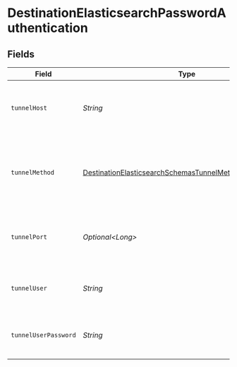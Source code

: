 # DestinationElasticsearchPasswordAuthentication


## Fields

| Field                                                                                                                                     | Type                                                                                                                                      | Required                                                                                                                                  | Description                                                                                                                               | Example                                                                                                                                   |
| ----------------------------------------------------------------------------------------------------------------------------------------- | ----------------------------------------------------------------------------------------------------------------------------------------- | ----------------------------------------------------------------------------------------------------------------------------------------- | ----------------------------------------------------------------------------------------------------------------------------------------- | ----------------------------------------------------------------------------------------------------------------------------------------- |
| `tunnelHost`                                                                                                                              | *String*                                                                                                                                  | :heavy_check_mark:                                                                                                                        | Hostname of the jump server host that allows inbound ssh tunnel.                                                                          |                                                                                                                                           |
| `tunnelMethod`                                                                                                                            | [DestinationElasticsearchSchemasTunnelMethodTunnelMethod](../../models/shared/DestinationElasticsearchSchemasTunnelMethodTunnelMethod.md) | :heavy_check_mark:                                                                                                                        | Connect through a jump server tunnel host using username and password authentication                                                      |                                                                                                                                           |
| `tunnelPort`                                                                                                                              | *Optional\<Long>*                                                                                                                         | :heavy_minus_sign:                                                                                                                        | Port on the proxy/jump server that accepts inbound ssh connections.                                                                       | 22                                                                                                                                        |
| `tunnelUser`                                                                                                                              | *String*                                                                                                                                  | :heavy_check_mark:                                                                                                                        | OS-level username for logging into the jump server host                                                                                   |                                                                                                                                           |
| `tunnelUserPassword`                                                                                                                      | *String*                                                                                                                                  | :heavy_check_mark:                                                                                                                        | OS-level password for logging into the jump server host                                                                                   |                                                                                                                                           |